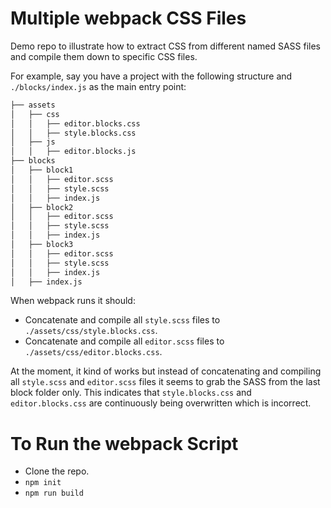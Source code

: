 # Multiple webpack CSS Files

Demo repo to illustrate how to extract CSS from different named SASS files and compile them down to specific CSS files.

For example, say you have a project with the following structure and `./blocks/index.js` as the main entry point:

```bash
├── assets
│   ├── css
│   │   ├── editor.blocks.css
│   │   ├── style.blocks.css
│   ├── js
│   │   ├── editor.blocks.js
├── blocks
│   ├── block1
│   │   ├── editor.scss
│   │   ├── style.scss
│   │   ├── index.js
│   ├── block2
│   │   ├── editor.scss
│   │   ├── style.scss
│   │   ├── index.js
│   ├── block3
│   │   ├── editor.scss
│   │   ├── style.scss
│   │   ├── index.js
│   ├── index.js
```

When webpack runs it should:

* Concatenate and compile all `style.scss` files to `./assets/css/style.blocks.css`.
* Concatenate and compile all `editor.scss` files to `./assets/css/editor.blocks.css`.

At the moment, it kind of works but instead of concatenating and compiling all `style.scss` and `editor.scss` files it seems to grab the SASS from the last block folder only. This indicates that `style.blocks.css` and `editor.blocks.css` are continuously being overwritten which is incorrect.

# To Run the webpack Script

* Clone the repo.
* `npm init`
* `npm run build`
